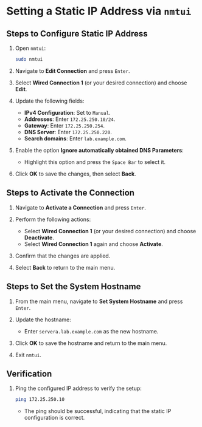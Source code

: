 # Setting a Static IP Address via `nmtui`

## Steps to Configure Static IP Address

1. Open `nmtui`:
   ```bash
   sudo nmtui
   ```

2. Navigate to **Edit Connection** and press `Enter`.

3. Select **Wired Connection 1** (or your desired connection) and choose **Edit**.

4. Update the following fields:
   - **IPv4 Configuration**: Set to `Manual`.
   - **Addresses**: Enter `172.25.250.10/24`.
   - **Gateway**: Enter `172.25.250.254`.
   - **DNS Server**: Enter `172.25.250.220`.
   - **Search domains**: Enter `lab.example.com`.

5. Enable the option **Ignore automatically obtained DNS Parameters**:
   - Highlight this option and press the `Space Bar` to select it.

6. Click **OK** to save the changes, then select **Back**.

## Steps to Activate the Connection

1. Navigate to **Activate a Connection** and press `Enter`.

2. Perform the following actions:
   - Select **Wired Connection 1** (or your desired connection) and choose **Deactivate**.
   - Select **Wired Connection 1** again and choose **Activate**.

3. Confirm that the changes are applied.

4. Select **Back** to return to the main menu.

## Steps to Set the System Hostname

1. From the main menu, navigate to **Set System Hostname** and press `Enter`.

2. Update the hostname:
   - Enter `servera.lab.example.com` as the new hostname.

3. Click **OK** to save the hostname and return to the main menu.

4. Exit `nmtui`.

## Verification

1. Ping the configured IP address to verify the setup:
   ```bash
   ping 172.25.250.10
   ```

   - The ping should be successful, indicating that the static IP configuration is correct.

